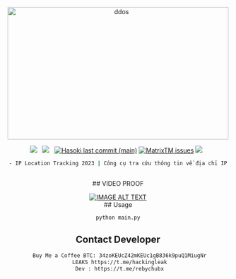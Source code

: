 <div align=center>
<p align="center"><img src="https://img.upanh.tv/2023/06/27/12312.png?compress=1&resize=400x300" width="500px" height="300px" alt="ddos"></p>
 <p>
 <img src="https://img.shields.io/github/stars/cutipu/IP-tracker?color=%23DF0067&style=for-the-badge"/> &nbsp;
 <img src="https://img.shields.io/github/forks/cutipu/IP-tracker?color=%239999FF&style=for-the-badge"/> &nbsp;
  <a href="#"><img alt="Hasoki last commit (main)" src="https://img.shields.io/github/last-commit/cutipu/IP-tracker/main?color=green&style=for-the-badge"></a>
 <a href="https://github.com/cutipu/HACK-TAI-XIU/issues"><img alt="MatrixTM issues" src="https://img.shields.io/github/issues/cutipu/IP-tracker?color=purple&style=for-the-badge"></a>
   <img src="https://img.shields.io/github/license/cutipu/IP-tracker?color=%23E8E8E8&style=for-the-badge"/> &nbsp;

```sh
- IP Location Tracking 2023 | Công cụ tra cứu thông tin về địa chỉ IP
 
```
<div align=center>
 <p>
## VIDEO PROOF
<div align="center">
  <a href="https://www.youtube.com/watch?v=VEuh1ruMfn8"><img src="https://img.youtube.com/vi/VEuh1ruMfn8/3.jpg" alt="IMAGE ALT TEXT"></a>
</div>
## Usage

```sh
python main.py

```

## Contact Developer
```sh
 Buy Me a Coffee BTC: 34zoKEUcZ42mKEUc1gB836k9puQ1MiugNr
 LEAKS https://t.me/hackingleak
 Dev : https://t.me/rebychubx
```

